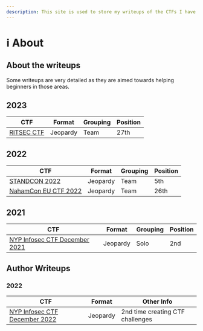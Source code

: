 ```yaml
---
description: This site is used to store my writeups of the CTFs I have participated in.
---
```


# ℹ About

## About the writeups

Some writeups are very detailed as they are aimed towards helping beginners in those areas.

## 2023

| CTF                                                            | Format   | Grouping | Position |
| -------------------------------------------------------------- | -------- | -------- | -------- |
| [RITSEC CTF](2023/ritsec-ctf/pwn/user-application-firewall.md) | Jeopardy | Team     | 27th     |

## 2022

| CTF                                                | Format   | Grouping | Position |
| -------------------------------------------------- | -------- | -------- | -------- |
| [STANDCON 2022](2022/standcon-2022/)               | Jeopardy | Team     | 5th      |
| [NahamCon EU CTF 2022](2022/nahamcon-eu-ctf-2022/) | Jeopardy | Team     | 26th     |

## 2021

| CTF                                                          | Format   | Grouping | Position |
| ------------------------------------------------------------ | -------- | -------- | -------- |
| [NYP Infosec CTF December 2021](2021/nypinfosec\_dec\_2021/) | Jeopardy | Solo     | 2nd      |

##

## Author Writeups

### 2022

| CTF                                                                      | Format   | Other Info                       |
| ------------------------------------------------------------------------ | -------- | -------------------------------- |
| [NYP Infosec CTF December 2022](authored/nyp-infosec-ctf-december-2022/) | Jeopardy | 2nd time creating CTF challenges |


